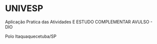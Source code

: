 # UNIVESP
Aplicação Pratica das Atividades E ESTUDO COMPLEMENTAR AVULSO - DIO

Polo Itaquaquecetuba/SP
